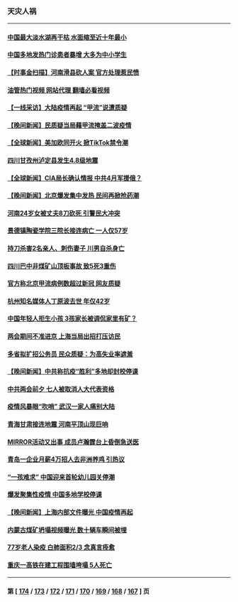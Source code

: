### 天灾人祸
---
#### [中国最大淡水湖再干枯 水面缩至近十年最小](../../pages/ncid280/n13941093.md?03021245) 
#### [中国多地发热门诊患者暴增 大多为中小学生](../../pages/ncid280/n13940973.md?03021245) 
#### [【时事金扫描】河南滑县砍人案 官方处理惹民愤](../../pages/ncid280/n13940840.md?03021245) 
#### [油管热门视频 网站代理 翻墙必看视频](http://138.2.39.72:81/youtube.html?epic-marker?03021245)
#### [【一线采访】大陆疫情再起 “甲流”说遭质疑](../../pages/ncid280/n13939923.md?03021245) 
#### [【晚间新闻】民质疑当局藉甲流掩盖二波疫情](../../pages/ncid280/n13940547.md?03021245) 
#### [【全球新闻】美加欧同开火 掀TikTok禁令潮](../../pages/ncid280/n13940153.md?03021245) 
#### [四川甘孜州泸定县发生4.8级地震](../../pages/ncid280/n13940087.md?03021245) 
#### [【全球新闻】CIA局长确认情报 中共4月军援俄？](../../pages/ncid280/n13939980.md?03021245) 
#### [【晚间新闻】北京爆发集中发热 民间再掀抢药潮](../../pages/ncid280/n13939979.md?03021245) 
#### [河南24岁女被丈夫8刀砍死 引警民大冲突](../../pages/ncid280/n13939491.md?03021245) 
#### [景德镇陶瓷学院三院长接连病亡 一人仅57岁](../../pages/ncid280/n13939300.md?03021245) 
#### [持刀杀害2名亲人、刺伤妻子 川男自杀身亡](../../pages/ncid280/n13939061.md?03021245) 
#### [四川巴中非煤矿山顶板事故 致5死3重伤](../../pages/ncid280/n13939047.md?03021245) 
#### [官方称北京甲流病例数超过新冠 网友质疑](../../pages/ncid280/n13938663.md?03021245) 
#### [杭州知名媒体人丁原波去世 年仅42岁](../../pages/ncid280/n13938335.md?03021245) 
#### [中国年轻人拒生小孩 3孩家长被调侃家里有矿？](../../pages/ncid280/n13938079.md?03021245) 
#### [两会期间不准进京 上海当局出招打压访民](../../pages/ncid280/n13938228.md?03021245) 
#### [多省拟扩招公务员 民众质疑：为高失业率遮羞](../../pages/ncid280/n13938117.md?03021245) 
#### [【晚间新闻】中共称抗疫“胜利”多地却封校停课](../../pages/ncid280/n13938036.md?03021245) 
#### [中共两会前夕 七人被取消人大代表资格](../../pages/ncid280/n13938011.md?03021245) 
#### [疫情风暴眼“吹哨” 武汉一家人痛别大陆](../../pages/ncid280/n13937906.md?03021245) 
#### [青海甘肃接连地震 河南平顶山现巨响](../../pages/ncid280/n13937890.md?03021245) 
#### [MIRROR活动又出事 成员卢瀚霆台上昏倒急送医](../../pages/ncid280/n13937619.md?03021245) 
#### [青岛一企业月薪4万招人去非洲养鸡 引热议](../../pages/ncid280/n13937354.md?03021245) 
#### [“一孩难求” 中国迎来首轮幼儿园关停潮](../../pages/ncid280/n13937294.md?03021245) 
#### [爆发聚集性疫情 中国多地学校停课](../../pages/ncid280/n13937215.md?03021245) 
#### [【晚间新闻】上海内部文件曝光 中国疫情再起](../../pages/ncid280/n13937216.md?03021245) 
#### [内蒙古煤矿坍塌视频曝光 数十辆车瞬间被埋](../../pages/ncid280/n13936710.md?03021245) 
#### [77岁老人染疫 白肺面积2/3 念真言痊愈](../../pages/ncid280/n13936387.md?03021245) 
#### [重庆一高铁在建工程围墙垮塌 5人死亡](../../pages/ncid280/n13936600.md?03021245) 

---
#### 第 [ [174](./174.md?03021245) / [173](./173.md?03021245) / [172](./172.md?03021245) / [171](./171.md?03021245) / [170](./170.md?03021245) / [169](./169.md?03021245) / [168](./168.md?03021245) / [167](./167.md?03021245) ] 页
